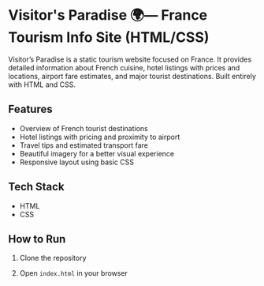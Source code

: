 
# Visitor's Paradise 🌍— France Tourism Info Site (HTML/CSS)

Visitor’s Paradise is a static tourism website focused on France. It provides detailed information about French cuisine, hotel listings with prices and locations, airport fare estimates, and major tourist destinations. Built entirely with HTML and CSS.

## Features

- Overview of French tourist destinations
- Hotel listings with pricing and proximity to airport
- Travel tips and estimated transport fare
- Beautiful imagery for a better visual experience
- Responsive layout using basic CSS

## Tech Stack

- HTML
- CSS

## How to Run

1. Clone the repository  
  

2. Open `index.html` in your browser
